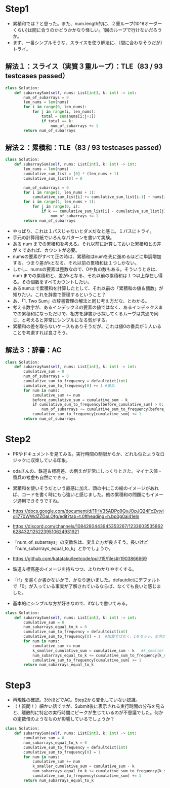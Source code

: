 # Step1
- 累積和では？と思った。また、num.length的に、２重ループ(10^8オーダーくらい)は間に合うのかどうかかなり怪しい。1回のループで行けないだろうか。
- まず、一番シンプルそうな、スライスを使う解法に、（間に合わなそうだが）トライ。
## 解法１：スライス（実質３重ループ）：TLE（83 / 93 testcases passed）
```python
class Solution:
    def subarraySum(self, nums: List[int], k: int) -> int:
        num_of_subarrays = 0
        len_nums = len(nums)
        for i in range(0, len_nums):
            for j in range(i, len_nums):
                total = sum(nums[i:j+1])
                if total == k:
                    num_of_subarrays += 1
        return num_of_subarrays
```

## 解法２：累積和：TLE（83 / 93 testcases passed）

```python
class Solution:
    def subarraySum(self, nums: List[int], k: int) -> int:
        len_nums = len(nums)
        cumulative_sum_list = [0] * (len_nums + 1)
        cumulative_sum_list[0] = 0

        num_of_subarrays = 0
        for i in range(1, len_nums + 1):
            cumulative_sum_list[i] += cumulative_sum_list[i-1] + nums[i-1]  #累積和は1-indexed
        for i in range(1, len_nums + 1):
            for j in range(0, i):
                if k == cumulative_sum_list[i] - cumulative_sum_list[j]:
                    num_of_subarrays += 1
        return num_of_subarrays
```

- やっぱり、これは１パスじゃないとダメだなと感じ。１パスにトライ。
- 手元の計算用紙でいろんなパターンを書いて実験。
- ある num までの累積和を考える。それ以前に計算しておいた累積和との差が k であれば、カウントが必要。
- numsの要素がすべて正の時は、累積和はnumを先に進めるほどに単調増加する。つまり差がkとなる、それ以前の累積和は１つしかない。
- しかし、numsの要素は整数なので、0や負の数もある。そういうときは、num までの累積和と、差がkとなる、それ以前の累積和は１つ以上存在し得る。その個数をすべてカウントしたい。
- あるnumまで累積和を計算したとして、それ以前の「累積和の値＆個数」が知りたい。これを辞書で管理するということ？
- あ、「1. Two Sum」の辞書管理の解法と同じ考え方だな、とわかる。
- 考える数字が、あるインデックスの要素の値ではなく、あるインデックスまでの累積和になっただけで、相方を辞書から探してくるムーヴは共通で同じ、と考えると非常にシンプルになる気がする。
- 累積和の差を取らないケースもありそうだが、これは値0の番兵が１人いることを考慮すれば良さそう。

## 解法３：辞書：AC
```python
class Solution:
    def subarraySum(self, nums: List[int], k: int) -> int:
        cumulative_sum = 0
        num_of_subarrays = 0
        cumulative_sum_to_frequency = defaultdict(int)
        cumulative_sum_to_frequency[0] += 1 #番兵
        for num in nums:
            cumulative_sum += num
            before_cumulative_sum = cumulative_sum - k
            if cumulative_sum_to_frequency[before_cumulative_sum] > 0:  #このifはなくても動くが、書いた方が加算処理が必要なタイミングが明示的でよいのではと感じ書いてみた。
                num_of_subarrays += cumulative_sum_to_frequency[before_cumulative_sum]
            cumulative_sum_to_frequency[cumulative_sum] += 1
        return num_of_subarrays
```

# Step2
- PRやドキュメントを見てみる。実行時間の制限からか、どれも似たようなロジックに収束している印象。
- odaさんの、鉄道＆標高差、の例えが非常にしっくりときた。マイナス値・番兵の考慮も自然にできる。
- 累積和を使いそうだという直感に加え、頭の中にこの絵のイメージがあれば、コードを書く時にも心強いと感じました。他の累積和の問題にもイメージ適用できそうですね。
- https://docs.google.com/document/d/11HV35ADPo9QxJOpJQ24FcZvtvioli770WWdZZDaLOfg/edit?tab=t.0#heading=h.bp0g0ai41eln
- https://discord.com/channels/1084280443945353267/1233603535862628432/1252239510624931921

- 「num_of_subarrays」の変数名は、変えた方が良さそう。長いけど「num_subarrays_equal_to_k」とかでしょうか。
- https://github.com/katataku/leetcode/pull/15/files#r1903866669

- 鉄道＆標高差のイメージを持ちつつ、よりわかりやすくする。
- 「if」を書くか書かないかで、かなり迷いました。defautdictにデフォルトで「0」が入っている事実が了解されているならば、なくても良いと感じました。
- 基本的にシンプルな方が好きなので、ifなしで書いてみる。

```python
class Solution:
    def subarraySum(self, nums: List[int], k: int) -> int:
        cumulative_sum = 0
        num_subarrays_equal_to_k = 0
        cumulative_sum_to_frequency = defaultdict(int)
        cumulative_sum_to_frequency[0] = 1  #加算ではなく、1をセット、の方がイメージに合致している気がした。
        for num in nums:
            cumulative_sum += num
            k_smaller_cumulative_sum = cumulative_sum - k   #k_smallerとして、より明示的に修正
            num_subarrays_equal_to_k += cumulative_sum_to_frequency[k_smaller_cumulative_sum]
            cumulative_sum_to_frequency[cumulative_sum] += 1
        return num_subarrays_equal_to_k
```

# Step3
- 再現性の確認。3分ほどでAC。Step2から変化していない認識。
- （！質問！）細かい話ですが、Submit後に表示される実行時間の分布を見ると、離散的に特定の実行時間にピークが生じているのが不思議でした。何かの定数倍のようなものが影響しているでしょうか？
```python
class Solution:
    def subarraySum(self, nums: List[int], k: int) -> int:
        cumulative_sum = 0
        num_subarrays_equal_to_k = 0
        cumulative_sum_to_frequency = defaultdict(int)
        cumulative_sum_to_frequency[0] = 1
        for num in nums:
            cumulative_sum += num
            k_smaller_cumulative_sum = cumulative_sum - k
            num_subarrays_equal_to_k += cumulative_sum_to_frequency[k_smaller_cumulative_sum]
            cumulative_sum_to_frequency[cumulative_sum] += 1
        return num_subarrays_equal_to_k
```
